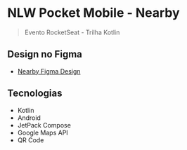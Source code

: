 # NLW Pocket Mobile - Nearby

> Evento RocketSeat - Trilha Kotlin

## Design no Figma

- [Nearby Figma Design](<https://www.figma.com/design/8HNSINbkbInT5pLSFULPAN/NLW-Pocket-Mobile-%E2%80%A2-Nearby-(Community)-(Copy)?node-id=3-376&node-type=canvas&t=bIFyRhViHvmefVSq-0>)

## Tecnologias

- Kotlin
- Android
- JetPack Compose
- Google Maps API
- QR Code
